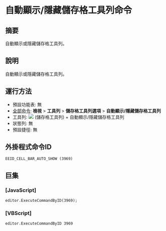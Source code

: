 # 自動顯示/隱藏儲存格工具列命令

## 摘要

自動顯示或隱藏儲存格工具列。

## 說明

自動顯示或隱藏儲存格工具列。

## 運行方法

- 預設功能表: 無
- [全部命令](../tools/all_commands): **檢視** >
**工具列** \> **儲存格工具列選項** \> **自動顯示/隱藏儲存格工具列**
- 工具列: ![](../../images/commonsettings..png) (儲存格工具列) \+ 自動顯示/隱藏儲存格工具列
- 狀態列: 無
- 預設捷徑: 無

## 外掛程式命令ID

```
EEID_CELL_BAR_AUTO_SHOW (3969)
```

## 巨集

### \[JavaScript\]

```
editor.ExecuteCommandByID(3969);
```

### \[VBScript\]

```
editor.ExecuteCommandByID 3969
```
